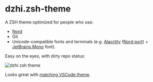 # dzhi.zsh-theme

A ZSH theme optimized for people who use:

* [Nord](https://www.nordtheme.com)
* Git
* Unicode-compatible fonts and terminals (e.g. [Alacritty](https://github.com/alacritty/alacritty) ([Nord port](https://github.com/arcticicestudio/nord-alacritty)) + [JetBrains Mono](https://www.jetbrains.com/lp/mono/) font).

Easy on the eyes, with dirty repo status:

![dzhi zsh theme](https://i.imgur.com/wUDjdUf.png "dzhi Zsh theme screenshot")

Looks great with [matching VSCode theme](https://marketplace.visualstudio.com/items?itemName=arcticicestudio.nord-visual-studio-code).